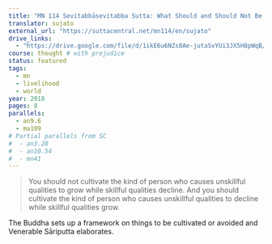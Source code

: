 ```yaml
---
title: "MN 114 Sevitabbāsevitabba Sutta: What Should and Should Not Be Cultivated"
translator: sujato
external_url: "https://suttacentral.net/mn114/en/sujato"
drive_links:
  - "https://drive.google.com/file/d/1ikE6u6NZs8Ae-jutaSvYUi3JX5H8pWqB/view?usp=drivesdk"
course: thought # with prejudice
status: featured
tags:
  - mn
  - livelihood
  - world
year: 2018
pages: 8
parallels:
  - an9.6
  - ma109
# Partial parallels from SC
#  - an3.28
#  - an10.54
#  - mn41
---
```


> You should not cultivate the kind of person who causes unskillful qualities to grow while skillful qualities decline. And you should cultivate the kind of person who causes unskillful qualities to decline while skillful qualities grow.

The Buddha sets up a framework on things to be cultivated or avoided and Venerable Sāriputta elaborates.

